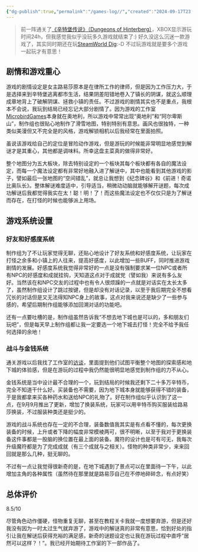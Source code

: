 ```yaml
---
{"dg-publish":true,"permalink":"/games-log//","created":"2024-09-17T23:38:52.000+08:00"}
---
```


> 前一阵通关了[《辛特堡传说》（Dungeons of Hinterberg）](https://store.steampowered.com/app/1983260/Dungeons_of_Hinterberg/)，XBOX显示游玩时间24h，但我感觉我似乎没玩多久游戏就结束了:) 好久没这么沉迷一款游戏了，其实同时期还在玩[SteamWorld Dig](https://store.steampowered.com/app/252410/SteamWorld_Dig/):-D 不过玩游戏就是要多个游戏一起玩才有意思！

## 剧情和游戏重心

游戏的剧情设定是女主路易莎原本是在律所工作的律师，但是因为工作压力大，于是选择来到辛特堡逃离都市生活，结果阴差阳错地卷入了镇长的阴谋，就这么顺理成章地背上了破解阴谋、拯救小镇的责任。不过游戏的剧情其实也不是重点，我根本不会说，我玩到结局已经忘记大部分剧情了。因为游戏的工作室[MicrobirdGames](https://x.com/microbirdgames)本身就在奥地利，所以游戏中常常出现“奥地利”和“阿尔卑斯山”，制作组也很贴心地制作了滑雪地图，特别特别有意思。画风也很独特，一种类似美漫但又不完全是的风格，游戏解锁相机以后我经常在里面拍照。

虽说该游戏给自己的定位是冒险动作游戏，但是游玩的时候能非常明显地感觉到解谜才是其重心，其他都是调味料。所幸这盘主菜真的做得非常好。

整个地图分为五大板块，除去特别设定的一个板块其每个板块都有各自的魔法设定，而每一个魔法设定都有非常好地融入进了解谜中，其中也能看到其他游戏的影子，譬如最后一张地图的“空间错乱”，就总让我想到《纪念碑谷》和《前进！奇诺比奥队长》。整体解谜难度适中，引导适当，稍微动动脑就能够解开谜题，每次成功解谜后我都觉得我实在太！聪！明！了！而这些魔法设定也不仅仅只是为了解谜而存在，在打怪的时候也能够派上用场。

## 游戏系统设置

### 好友和好感度系统

制作组为了不让玩家觉得无聊，还贴心地设计了好友系统和好感度系统，让玩家在打怪之余多和小镇上的人往来，提高好感度，以此增加一些BUFF，同时推进游戏剧情的发展。好感度系统我觉得非常好的一点是没有强制要求某一位NPC或者所有NPC的好感度和成就挂钩，天知道这点对于成就党（譬如我）来说有多么友好。当然该在和NPC交友的过程中也有令人很烦躁的一点就是对话实在太长太多了，虽然制作组设计了跳过按键，但是却没有对话记录，以至于我后期完全不想看冗长的对话但是又无法得知NPC身上的故事，这点对我来说还是缺少了一些参与感的，希望后期制作组能够添加回溯对话的功能吧。

还有一点要吐槽的是，制作组虽然告诉我“不想去地下城也是可以的，多和朋友们玩吧”，但是每天早上制作组都让我一定要选一个地下城去打怪！完全不给予我任何选择的余地！

### 战斗与金钱系统

通关游戏以后我找了工作室的[访谈](https://gameranx.com/features/id/503577/article/dungeons-of-hinterberg-interview-gameplay-inspirations-post-launch-plans-more/)，里面提到他们试图平衡整个地图的探索感和地下城的体验感，但是在游玩的过程中我仍然能很明显地感觉到制作组的力不从心。

金钱系统是当中设计最不合理的一个，玩到结局的时候我还剩下二十多万辛特币，完全不知道干什么好。买装备也不需要，因为地下城本身就能够获得不错的装备，于是我都拿来买各种药水和送给NPC的礼物了。好在制作组似乎认识到了这一点，在9月9月推出了更新，增加了换装系统，玩家可以用辛特币购买服装给路易莎换装，不过服装种类还是挺少的。

游戏的战斗系统也存在一定的不合理，装备数值我其实是有点看不懂的，每次更换装备的时候，上升或者下降的幅度非常模棱两可，很不明晰，以至于我对于更换装备这件事都是一股脑的换位置在最上面的装备。魔符的设计也是可有可无，我每次升级魔符都是为了完成成就（有三个成就与之相关）。怪物的种类非常少，来来回回就是那么几种，挺无聊的。

不过有一点让我觉得很新奇的是，在地下城遇到了景点可以在里面待一下午，以此增加主角的各种属性（虽然待在那里就是路易莎自己在不停地碎碎念，有点好笑）


## 总体评价

8.5/10

尽管角色动作僵硬，怪物重复无聊，甚至在教程关卡我就一度想要弃游，但是还好我没有因为一时太过生气就弃游了，游戏中的解谜真的非常有意思，恰到好处的指引让我在解谜后获得充裕的满足感，新奇的谜题设定也让我在游玩过程中直呼“居然可以这样？！”。我已经开始期待工作室的下一部作品了。